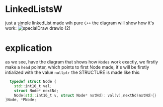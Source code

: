 # LinkedListsW
just a simple linkedList made wih pure `C++`
the diagram will show how it's work:
![specialDraw drawio (2)](https://github.com/user-attachments/assets/ac16bd52-82b5-4293-aa07-480e2415c72f)

# explication 
as we see, have the diagram that shows how `Nodes` work exactly, we firstly make a `head` pointer, which points to first Node made, it's will be firstly intialized with the value `nullptr`
the STRUCTURE is made like this:
```cpp
  typedef struct Node {
	std::int16_t val;
	struct Node* nextNd;
	Node(std::int16_t v, struct Node* nxtNd): val(v),nextNd(nxtNd){}
}Node, *PNode;
```
